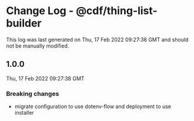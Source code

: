 # Change Log - @cdf/thing-list-builder

This log was last generated on Thu, 17 Feb 2022 09:27:38 GMT and should not be manually modified.

## 1.0.0
Thu, 17 Feb 2022 09:27:38 GMT

### Breaking changes

- migrate configuration to use dotenv-flow and deployment to use installer

